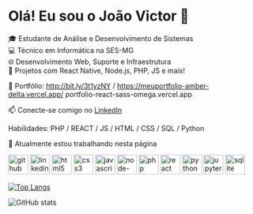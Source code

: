 # Olá! Eu sou o João Victor 👋

🎓 Estudante de Análise e Desenvolvimento de Sistemas  
💻 Técnico em Informática na SES-MG  
🌐 Desenvolvimento Web, Suporte e Infraestrutura  
🚀 Projetos com React Native, Node.js, PHP, JS e mais!

🔗 Portfólio: http://bit.ly/3t1yzNY / https://meuportfolio-amber-delta.vercel.app/ portfolio-react-sass-omega.vercel.app

📫 Conecte-se comigo no [LinkedIn](https://linkedin.com/in/jvparreiras)

Habilidades: PHP / REACT / JS / HTML / CSS / SQL / Python

🔭 Atualmente estou trabalhando nesta página

[<img src='https://cdn.jsdelivr.net/npm/simple-icons@3.0.1/icons/github.svg' alt='github' height='40'>](https://github.com/ParreirasJuniorWeb)  [<img src='https://cdn.jsdelivr.net/npm/simple-icons@3.0.1/icons/linkedin.svg' alt='linkedin' height='40'>](https://www.linkedin.com/in/www.linkedin.com/in/jvparreiras/)  [<img src='https://cdn.jsdelivr.net/npm/simple-icons@3.0.1/icons/html5.svg' alt='html5' height='40'>](html)  [<img src='https://cdn.jsdelivr.net/npm/simple-icons@3.0.1/icons/css3.svg' alt='css3' height='40'>](css)  [<img src='https://cdn.jsdelivr.net/npm/simple-icons@3.0.1/icons/javascript.svg' alt='javascript' height='40'>](JS)  [<img src='https://cdn.jsdelivr.net/npm/simple-icons@3.0.1/icons/node-dot-js.svg' alt='node-dot-js' height='40'>](Node.js)  [<img src='https://cdn.jsdelivr.net/npm/simple-icons@3.0.1/icons/php.svg' alt='php' height='40'>](php)  [<img src='https://cdn.jsdelivr.net/npm/simple-icons@3.0.1/icons/react.svg' alt='react' height='40'>](React)  [<img src='https://cdn.jsdelivr.net/npm/simple-icons@3.0.1/icons/python.svg' alt='python' height='40'>](Python)  [<img src='https://cdn.jsdelivr.net/npm/simple-icons@3.0.1/icons/jupyter.svg' alt='jupyter' height='40'>](Jupyter_notebbok)  [<img src='https://cdn.jsdelivr.net/npm/simple-icons@3.0.1/icons/sqlite.svg' alt='sqlite' height='40'>](SQL)  

[![Top Langs](https://github-readme-stats.vercel.app/api/top-langs/?username=ParreirasJuniorWeb)](https://github.com/anuraghazra/github-readme-stats)

![GitHub stats](https://github-readme-stats.vercel.app/api?username=ParreirasJuniorWeb&show_icons=true)  

<!---
ParreirasJuniorWeb/ParreirasJuniorWeb is a ✨ special ✨ repository because its `README.md` (this file) appears on your GitHub profile.
You can click the Preview link to take a look at your changes.
--->
